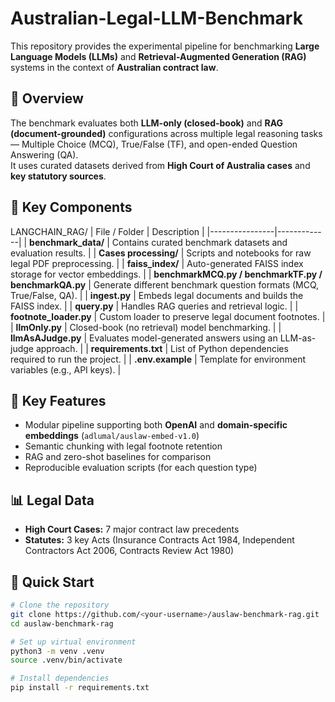 # Australian-Legal-LLM-Benchmark
This repository provides the experimental pipeline for benchmarking **Large Language Models (LLMs)** and **Retrieval-Augmented Generation (RAG)** systems in the context of **Australian contract law**.

## 📘 Overview
The benchmark evaluates both **LLM-only (closed-book)** and **RAG (document-grounded)** configurations across multiple legal reasoning tasks — Multiple Choice (MCQ), True/False (TF), and open-ended Question Answering (QA).  
It uses curated datasets derived from **High Court of Australia cases** and **key statutory sources**.

## 🧩 Key Components
LANGCHAIN_RAG/
| File / Folder | Description |
|----------------|-------------|
| **benchmark_data/** | Contains curated benchmark datasets and evaluation results. |
| **Cases processing/** | Scripts and notebooks for raw legal PDF preprocessing. |
| **faiss_index/** | Auto-generated FAISS index storage for vector embeddings. |
| **benchmarkMCQ.py / benchmarkTF.py / benchmarkQA.py** | Generate different benchmark question formats (MCQ, True/False, QA). |
| **ingest.py** | Embeds legal documents and builds the FAISS index. |
| **query.py** | Handles RAG queries and retrieval logic. |
| **footnote_loader.py** | Custom loader to preserve legal document footnotes. |
| **llmOnly.py** | Closed-book (no retrieval) model benchmarking. |
| **llmAsAJudge.py** | Evaluates model-generated answers using an LLM-as-judge approach. |
| **requirements.txt** | List of Python dependencies required to run the project. |
| **.env.example** | Template for environment variables (e.g., API keys). |


## 🧠 Key Features
- Modular pipeline supporting both **OpenAI** and **domain-specific embeddings** (`adlumal/auslaw-embed-v1.0`)
- Semantic chunking with legal footnote retention
- RAG and zero-shot baselines for comparison
- Reproducible evaluation scripts (for each question type)

## 📊 Legal Data
- **High Court Cases:** 7 major contract law precedents
- **Statutes:** 3 key Acts (Insurance Contracts Act 1984, Independent Contractors Act 2006, Contracts Review Act 1980)

## 🚀 Quick Start
```bash
# Clone the repository
git clone https://github.com/<your-username>/auslaw-benchmark-rag.git
cd auslaw-benchmark-rag

# Set up virtual environment
python3 -m venv .venv
source .venv/bin/activate

# Install dependencies
pip install -r requirements.txt
